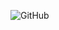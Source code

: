 ![GitHub](https://github.com/Juanch04/Juanch04/assets/22102252/547d4534-81c4-49fb-a009-0f175bed00f9)
